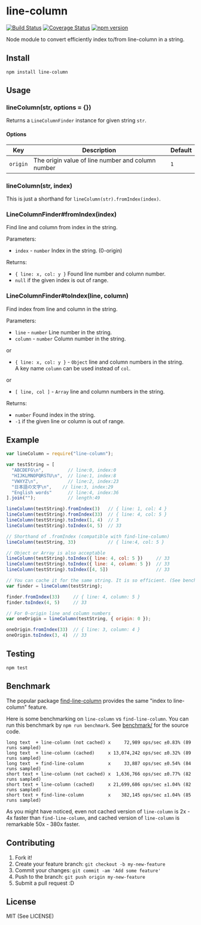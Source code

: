 # line-column

[![Build Status](https://travis-ci.org/io-monad/line-column.svg?branch=master)](https://travis-ci.org/io-monad/line-column) [![Coverage Status](https://coveralls.io/repos/github/io-monad/line-column/badge.svg?branch=master)](https://coveralls.io/github/io-monad/line-column?branch=master) [![npm version](https://badge.fury.io/js/line-column.svg)](https://badge.fury.io/js/line-column)

Node module to convert efficiently index to/from line-column in a string.

## Install

    npm install line-column

## Usage

### lineColumn(str, options = {})

Returns a `LineColumnFinder` instance for given string `str`.

#### Options

| Key     | Description | Default |
| ------- | ----------- | ------- |
| `origin`  | The origin value of line number and column number | `1` |

### lineColumn(str, index)

This is just a shorthand for `lineColumn(str).fromIndex(index)`.

### LineColumnFinder#fromIndex(index)

Find line and column from index in the string.

Parameters:

- `index` - `number` Index in the string. (0-origin)

Returns:

- `{ line: x, col: y }` Found line number and column number.
- `null` if the given index is out of range.

### LineColumnFinder#toIndex(line, column)

Find index from line and column in the string.

Parameters:

- `line` - `number` Line number in the string.
- `column` - `number` Column number in the string.

or

- `{ line: x, col: y }` - `Object` line and column numbers in the string.<br>A key name `column` can be used instead of `col`.

or

- `[ line, col ]` - `Array` line and column numbers in the string.

Returns:

- `number` Found index in the string.
- `-1` if the given line or column is out of range.

## Example

```js
var lineColumn = require("line-column");

var testString = [
  "ABCDEFG\n",         // line:0, index:0
  "HIJKLMNOPQRSTU\n",  // line:1, index:8
  "VWXYZ\n",           // line:2, index:23
  "日本語の文字\n",    // line:3, index:29
  "English words"      // line:4, index:36
].join("");            // length:49

lineColumn(testString).fromIndex(3)   // { line: 1, col: 4 }
lineColumn(testString).fromIndex(33)  // { line: 4, col: 5 }
lineColumn(testString).toIndex(1, 4)  // 3
lineColumn(testString).toIndex(4, 5)  // 33

// Shorthand of .fromIndex (compatible with find-line-column)
lineColumn(testString, 33)            // { line:4, col: 5 }

// Object or Array is also acceptable
lineColumn(testString).toIndex({ line: 4, col: 5 })     // 33
lineColumn(testString).toIndex({ line: 4, column: 5 })  // 33
lineColumn(testString).toIndex([4, 5])                  // 33

// You can cache it for the same string. It is so efficient. (See benchmark)
var finder = lineColumn(testString);

finder.fromIndex(33)     // { line: 4, column: 5 }
finder.toIndex(4, 5)     // 33

// For 0-origin line and column numbers
var oneOrigin = lineColumn(testString, { origin: 0 });

oneOrigin.fromIndex(33)  // { line: 3, column: 4 }
oneOrigin.toIndex(3, 4)  // 33
```

## Testing

    npm test

## Benchmark

The popular package [find-line-column](https://www.npmjs.com/package/find-line-column) provides the same "index to line-column" feature.

Here is some benchmarking on `line-column` vs `find-line-column`. You can run this benchmark by `npm run benchmark`. See [benchmark/](benchmark/) for the source code.

```
long text  + line-column (not cached) x     72,989 ops/sec ±0.83% (89 runs sampled)
long text  + line-column (cached)     x 13,074,242 ops/sec ±0.32% (89 runs sampled)
long text  + find-line-column         x     33,887 ops/sec ±0.54% (84 runs sampled)
short text + line-column (not cached) x  1,636,766 ops/sec ±0.77% (82 runs sampled)
short text + line-column (cached)     x 21,699,686 ops/sec ±1.04% (82 runs sampled)
short text + find-line-column         x    382,145 ops/sec ±1.04% (85 runs sampled)
```

As you might have noticed, even not cached version of `line-column` is 2x - 4x faster than `find-line-column`, and cached version of `line-column` is remarkable 50x - 380x faster.

## Contributing

1. Fork it!
2. Create your feature branch: `git checkout -b my-new-feature`
3. Commit your changes: `git commit -am 'Add some feature'`
4. Push to the branch: `git push origin my-new-feature`
5. Submit a pull request :D

## License

MIT (See LICENSE)
